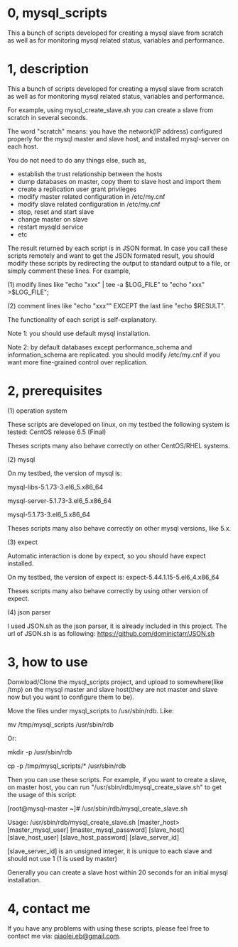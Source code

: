 0, mysql_scripts
=============

This a bunch of scripts developed for creating a mysql slave from scratch as well as for monitoring mysql related status, variables and performance.


1, description
=============
This a bunch of scripts developed for creating a mysql slave from scratch as well as for monitoring mysql related status, variables and performance.

For example, using mysql_create_slave.sh you can create a slave from scratch in several seconds.

The word "scratch" means: you have the network(IP address) configured properly for the mysql master and slave host, and installed mysql-server on each host.

You do not need to do any things else, such as,
* establish the trust relationship between the hosts
* dump databases on master, copy them to slave host and import them
* create a replication user grant privileges
* modify master related configuration in /etc/my.cnf
* modify slave related configuration in /etc/my.cnf
* stop, reset and start slave
* change master on slave
* restart mysqld service
* etc

The result returned by each script is in JSON format. In case you call these scripts remotely and want to get the JSON formated result, you should modify these scripts by redirecting the output to standard output to a file, or simply comment these lines. For example,

(1) modify lines like "echo "xxx" | tee -a $LOG_FILE" to "echo "xxx" >$LOG_FILE";

(2) comment lines like "echo "xxx""  EXCEPT the last line "echo $RESULT".

The functionality of each script is self-explanatory.

Note 1: you should use default mysql installation.

Note 2: by default databases except performance_schema and information_schema are replicated. you should modify /etc/my.cnf if you want more fine-grained 
        control over replication.


2, prerequisites
=============
(1) operation system

These scripts are developed on linux, on my testbed the following system is tested:
CentOS release 6.5 (Final)

Theses scripts many also behave correctly on other CentOS/RHEL systems.

(2) mysql

On my testbed, the version of mysql is:

mysql-libs-5.1.73-3.el6_5.x86_64

mysql-server-5.1.73-3.el6_5.x86_64

mysql-5.1.73-3.el6_5.x86_64

Theses scripts many also behave correctly on other mysql versions, like 5.x.

(3) expect

Automatic interaction is done by expect, so you should have expect installed.

On my testbed, the version of expect is:
expect-5.44.1.15-5.el6_4.x86_64

Theses scripts many also behave correctly by using other version of expect.

(4) json parser

I used JSON.sh as the json parser, it is already included in this project. The url of JSON.sh is as following:
https://github.com/dominictarr/JSON.sh



3, how to use
=============

Donwload/Clone the mysql_scripts project, and upload to somewhere(like /tmp) on the mysql master and slave host(they are not master and slave now but you want to configure them to be).

Move the files under mysql_scripts to /usr/sbin/rdb. Like:

mv /tmp/mysql_scripts /usr/sbin/rdb

Or:

mkdir -p /usr/sbin/rdb

cp -p /tmp/mysql_scripts/* /usr/sbin/rdb

Then you can use these scripts. For example, if you want to create a slave, on master host, you can run "/usr/sbin/rdb/mysql_create_slave.sh" to get the usage of this script:

[root@mysql-master ~]# /usr/sbin/rdb/mysql_create_slave.sh

Usage: /usr/sbin/rdb/mysql_create_slave.sh [master_host> [master_mysql_user] [master_mysql_password] [slave_host] [slave_host_user] [slave_host_password] [slave_server_id]

[slave_server_id] is an unsigned integer, it is unique to each slave and should not use 1 (1 is used by master)

Generally you can create a slave host within 20 seconds for an initial mysql installation.


4, contact me
=============

If you have any problems with using these scripts, please feel free to contact me via: qiaolei.eb@gmail.com.


